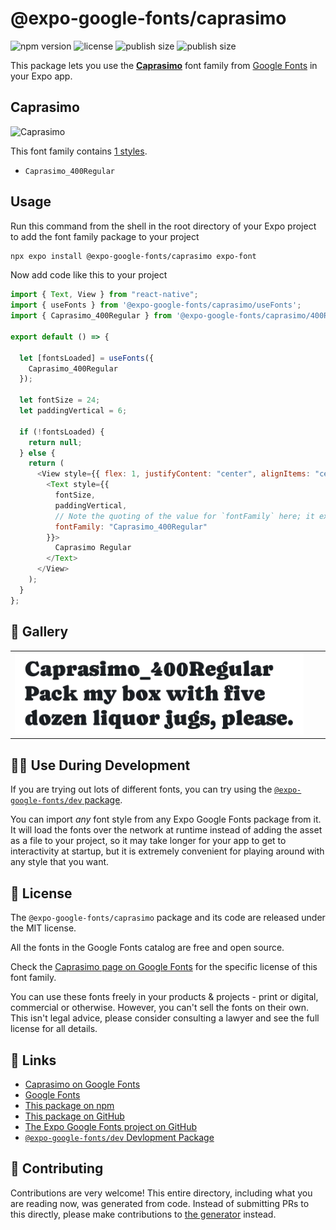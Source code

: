 # @expo-google-fonts/caprasimo

![npm version](https://flat.badgen.net/npm/v/@expo-google-fonts/caprasimo)
![license](https://flat.badgen.net/github/license/expo/google-fonts)
![publish size](https://flat.badgen.net/packagephobia/install/@expo-google-fonts/caprasimo)
![publish size](https://flat.badgen.net/packagephobia/publish/@expo-google-fonts/caprasimo)

This package lets you use the [**Caprasimo**](https://fonts.google.com/specimen/Caprasimo) font family from [Google Fonts](https://fonts.google.com/) in your Expo app.

## Caprasimo

![Caprasimo](./font-family.png)

This font family contains [1 styles](#-gallery).

- `Caprasimo_400Regular`

## Usage

Run this command from the shell in the root directory of your Expo project to add the font family package to your project

```sh
npx expo install @expo-google-fonts/caprasimo expo-font
```

Now add code like this to your project

```js
import { Text, View } from "react-native";
import { useFonts } from '@expo-google-fonts/caprasimo/useFonts';
import { Caprasimo_400Regular } from '@expo-google-fonts/caprasimo/400Regular';

export default () => {

  let [fontsLoaded] = useFonts({
    Caprasimo_400Regular
  });

  let fontSize = 24;
  let paddingVertical = 6;

  if (!fontsLoaded) {
    return null;
  } else {
    return (
      <View style={{ flex: 1, justifyContent: "center", alignItems: "center" }}>
        <Text style={{
          fontSize,
          paddingVertical,
          // Note the quoting of the value for `fontFamily` here; it expects a string!
          fontFamily: "Caprasimo_400Regular"
        }}>
          Caprasimo Regular
        </Text>
      </View>
    );
  }
};
```

## 🔡 Gallery


||||
|-|-|-|
|![Caprasimo_400Regular](./400Regular/Caprasimo_400Regular.ttf.png)||||


## 👩‍💻 Use During Development

If you are trying out lots of different fonts, you can try using the [`@expo-google-fonts/dev` package](https://github.com/expo/google-fonts/tree/master/font-packages/dev#readme).

You can import _any_ font style from any Expo Google Fonts package from it. It will load the fonts over the network at runtime instead of adding the asset as a file to your project, so it may take longer for your app to get to interactivity at startup, but it is extremely convenient for playing around with any style that you want.


## 📖 License

The `@expo-google-fonts/caprasimo` package and its code are released under the MIT license.

All the fonts in the Google Fonts catalog are free and open source.

Check the [Caprasimo page on Google Fonts](https://fonts.google.com/specimen/Caprasimo) for the specific license of this font family.

You can use these fonts freely in your products & projects - print or digital, commercial or otherwise. However, you can't sell the fonts on their own. This isn't legal advice, please consider consulting a lawyer and see the full license for all details.

## 🔗 Links

- [Caprasimo on Google Fonts](https://fonts.google.com/specimen/Caprasimo)
- [Google Fonts](https://fonts.google.com/)
- [This package on npm](https://www.npmjs.com/package/@expo-google-fonts/caprasimo)
- [This package on GitHub](https://github.com/expo/google-fonts/tree/master/font-packages/caprasimo)
- [The Expo Google Fonts project on GitHub](https://github.com/expo/google-fonts)
- [`@expo-google-fonts/dev` Devlopment Package](https://github.com/expo/google-fonts/tree/master/font-packages/dev)

## 🤝 Contributing

Contributions are very welcome! This entire directory, including what you are reading now, was generated from code. Instead of submitting PRs to this directly, please make contributions to [the generator](https://github.com/expo/google-fonts/tree/master/packages/generator) instead.
